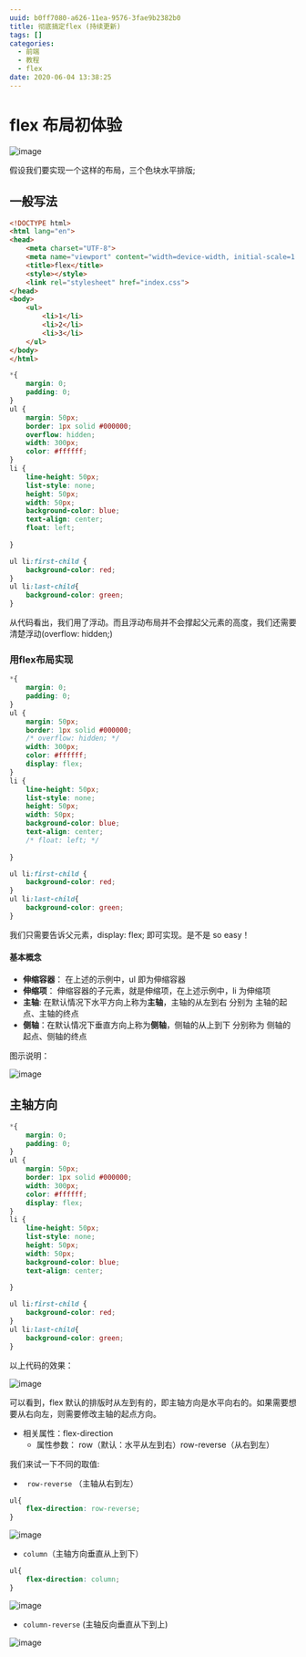 ```yaml
---
uuid: b0ff7080-a626-11ea-9576-3fae9b2382b0
title: 彻底搞定flex (持续更新)
tags: []
categories:
  - 前端
  - 教程
  - flex
date: 2020-06-04 13:38:25
---
```



# flex 布局初体验
![image](https://cdn.jsdelivr.net/gh/shijf/shijf.github.io/images/1591249474353.png)

假设我们要实现一个这样的布局，三个色块水平排版;

## 一般写法

```html
<!DOCTYPE html>
<html lang="en">
<head>
    <meta charset="UTF-8">
    <meta name="viewport" content="width=device-width, initial-scale=1.0">
    <title>flex</title>
    <style></style>
    <link rel="stylesheet" href="index.css">
</head>
<body>
    <ul>
        <li>1</li>
        <li>2</li>
        <li>3</li>
    </ul>
</body>
</html>
```

```css
*{
    margin: 0;
    padding: 0;
}
ul {
    margin: 50px;
    border: 1px solid #000000;
    overflow: hidden;
    width: 300px;
    color: #ffffff;
}
li {
    line-height: 50px;
    list-style: none;
    height: 50px;
    width: 50px;
    background-color: blue;
    text-align: center;
    float: left;
    
}

ul li:first-child {
    background-color: red;
}
ul li:last-child{
    background-color: green;
}
```

从代码看出，我们用了浮动。而且浮动布局并不会撑起父元素的高度，我们还需要清楚浮动(overflow: hidden;)

### 用flex布局实现

```css
*{
    margin: 0;
    padding: 0;
}
ul {
    margin: 50px;
    border: 1px solid #000000;
    /* overflow: hidden; */
    width: 300px;
    color: #ffffff;
    display: flex;
}
li {
    line-height: 50px;
    list-style: none;
    height: 50px;
    width: 50px;
    background-color: blue;
    text-align: center;
    /* float: left; */
    
}

ul li:first-child {
    background-color: red;
}
ul li:last-child{
    background-color: green;
}
```
我们只需要告诉父元素，display: flex; 即可实现。是不是 so easy！

#### 基本概念

- **伸缩容器**： 在上述的示例中，ul 即为伸缩容器
- **伸缩项**： 伸缩容器的子元素，就是伸缩项，在上述示例中，li 为伸缩项
- **主轴**: 在默认情况下水平方向上称为**主轴**，主轴的从左到右 分别为 主轴的起点、主轴的终点
- **侧轴**：在默认情况下垂直方向上称为**侧轴**，侧轴的从上到下 分别称为 侧轴的起点、侧轴的终点

图示说明：

![image](https://cdn.jsdelivr.net/gh/shijf/shijf.github.io/images/1591249508155.png)

## 主轴方向

```css
*{
    margin: 0;
    padding: 0;
}
ul {
    margin: 50px;
    border: 1px solid #000000;
    width: 300px;
    color: #ffffff;
    display: flex;
}
li {
    line-height: 50px;
    list-style: none;
    height: 50px;
    width: 50px;
    background-color: blue;
    text-align: center;
    
}

ul li:first-child {
    background-color: red;
}
ul li:last-child{
    background-color: green;
}
```

以上代码的效果：

![image](https://cdn.jsdelivr.net/gh/shijf/shijf.github.io/images/1591249524969.png)

可以看到，flex 默认的排版时从左到有的，即主轴方向是水平向右的。如果需要想要从右向左，则需要修改主轴的起点方向。

- 相关属性：flex-direction
  - 属性参数： row（默认：水平从左到右）row-reverse（从右到左）

我们来试一下不同的取值:

-  ` row-reverse` （主轴从右到左）

```css
ul{
    flex-direction: row-reverse;
}
```

![image](https://cdn.jsdelivr.net/gh/shijf/shijf.github.io/images/1591249541816.png)

- `column`（主轴方向垂直从上到下）

```css
ul{
    flex-direction: column;
}
```

![image](https://cdn.jsdelivr.net/gh/shijf/shijf.github.io/images/1591249552700.png)
- `column-reverse` (主轴反向垂直从下到上)

![image](https://cdn.jsdelivr.net/gh/shijf/shijf.github.io/images/1591249562980.png)
